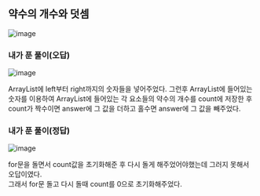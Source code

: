 ## 약수의 개수와 덧셈       
![image](https://user-images.githubusercontent.com/122864238/230011040-65b33640-5e2e-4044-ae90-921b2490b7c3.png)

### 내가 푼 풀이(오답)       
![image](https://user-images.githubusercontent.com/122864238/230011187-ef815d15-3b13-414b-8781-34b31579f8ee.png)

ArrayList에 left부터 right까지의 숫자들을 넣어주었다. 그런후 ArrayList에 들어있는 숫자를 이용하여 ArrayList에 들어있는 
각 요소들의 약수의 개수를 count에 저장한 후 count가 짝수이면 answer에 그 값을 더하고 홀수면 answer에 그 값을 빼주었다.     

### 내가 푼 풀이(정답)           
![image](https://user-images.githubusercontent.com/122864238/230014035-0d3869b4-4848-474c-82e6-826f7993876d.png)

for문을 돌면서 count값을 초기화해준 후 다시 돌게 해주었어야했는데 그러지 못해서 오답이였다.     
그래서 for문 돌고 다시 돌때 count를 0으로 초기화해주었다.
